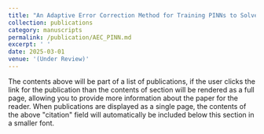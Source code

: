 ```yaml
---
title: "An Adaptive Error Correction Method for Training PINNs to Solve Inverse Problems with Noisy Observational Data"
collection: publications
category: manuscripts
permalink: /publication/AEC_PINN.md
excerpt: ' '
date: 2025-03-01
venue: '(Under Review)'
---
```


The contents above will be part of a list of publications, if the user clicks the link for the publication than the contents of section will be rendered as a full page, allowing you to provide more information about the paper for the reader. When publications are displayed as a single page, the contents of the above "citation" field will automatically be included below this section in a smaller font.
